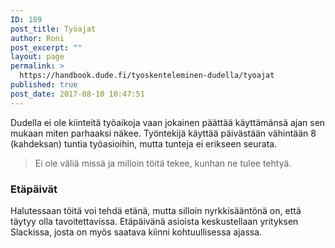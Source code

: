 ```yaml
---
ID: 189
post_title: Työajat
author: Roni
post_excerpt: ""
layout: page
permalink: >
  https://handbook.dude.fi/tyoskenteleminen-dudella/tyoajat
published: true
post_date: 2017-08-10 10:47:51
---
```

Dudella ei ole kiinteitä työaikoja vaan jokainen päättää käyttämänsä ajan sen mukaan miten parhaaksi näkee. Työntekijä käyttää päivästään vähintään 8 (kahdeksan) tuntia työasioihin, mutta tunteja ei erikseen seurata.

<blockquote>Ei ole väliä missä ja milloin töitä tekee, kunhan ne tulee tehtyä.</blockquote>

<h3>Etäpäivät</h3>

Halutessaan töitä voi tehdä etänä, mutta silloin nyrkkisääntönä on, että täytyy olla tavoitettavissa. Etäpäivänä asioista keskustellaan yrityksen Slackissa, josta on myös saatava kiinni kohtuullisessa ajassa.